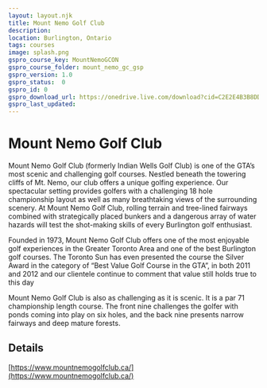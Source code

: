 ```yaml
---
layout: layout.njk
title: Mount Nemo Golf Club
description: 
location: Burlington, Ontario
tags: courses
image: splash.png
gspro_course_key: MountNemoGCON
gspro_course_folder: mount_nemo_gc_gsp
gspro_version: 1.0
gspro_status:  0
gspro_id: 0
gspro_download_url: https://onedrive.live.com/download?cid=C2E2E4B3B8DD77A3&resid=C2E2E4B3B8DD77A3%21172139&authkey=APpkJ-qsfhn1Rjk
gspro_last_updated:
---
```


# Mount Nemo Golf Club

Mount Nemo Golf Club (formerly Indian Wells Golf Club) is one of the GTA’s most scenic and challenging golf courses. Nestled beneath the towering cliffs of Mt. Nemo, our club offers a unique golfing experience. Our spectacular setting provides golfers with a challenging 18 hole championship layout as well as many breathtaking views of the surrounding scenery. At Mount Nemo Golf Club, rolling terrain and tree-lined fairways combined with strategically placed bunkers and a dangerous array of water hazards will test the shot-making skills of every Burlington golf enthusiast.

Founded in 1973, Mount Nemo Golf Club offers one of the most enjoyable golf experiences in the Greater Toronto Area and one of the best Burlington golf courses. The Toronto Sun has even presented the course the Silver Award in the category of “Best Value Golf Course in the GTA”, in both 2011 and 2012 and our clientele continue to comment that value still holds true to this day

Mount Nemo Golf Club is also as challenging as it is scenic. It is a par 71 championship length course.  The front nine challenges the golfer with ponds coming into play on six holes, and the back nine presents narrow fairways and deep mature forests.

## Details 

[https://www.mountnemogolfclub.ca/](https://www.mountnemogolfclub.ca/)
